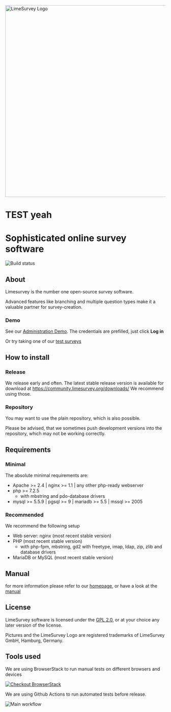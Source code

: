 <img src="https://www.limesurvey.org/images/limesurvey/svg/logo_limesurvey_head.svg" width="600" alt='LimeSurvey Logo' />

# TEST yeah

# Sophisticated online survey software

![Build status](https://github.com/LimeSurvey/LimeSurvey/actions/workflows/main.yml/badge.svg)

## About

Limesurvey is the number one open-source survey software.

Advanced features like branching and multiple question types make it a valuable partner for survey-creation.

### Demo

See our [Administration Demo](http://demo.limesurvey.org/index.php?r=admin/authentication/sa/login).
The credentials are prefilled, just click **Log in**

Or try taking one of our [test surveys](https://survey.limesurvey.org/index.php?sid=78184&lang=en)

## How to install

### Release

We release early and often.
The latest stable release version is available for download at https://community.limesurvey.org/downloads/
We recommend using those.

### Repository

You may want to use the plain repository, which is also possible.

Please be advised, that we sometimes push development versions into the repository, which may not be working correctly.

## Requirements

### Minimal

The absolute minimal requirements are:

- Apache >= 2.4 | nginx >= 1.1 | any other php-ready webserver
- php >= 7.2.5
  - with mbstring and pdo-database drivers
- mysql >= 5.5.9 | pgsql >= 9 | mariadb >= 5.5 | mssql >= 2005

### Recommended

We recommend the following setup

- Web server: nginx (most recent stable version)
- PHP (most recent stable version)
  - with php-fpm, mbstring, gd2 with freetype, imap, ldap, zip, zlib and database drivers
- MariaDB or MySQL (most recent stable version)

## Manual

for more information please refer to our [homepage](http://www.limesurvey.org), or have a look at the [manual](http://manual.limesurvey.org)

## License

LimeSurvey software is licensed under the [GPL 2.0](https://www.gnu.org/licenses/old-licenses/gpl-2.0.en.html), or at your choice any later version of the license.

Pictures and the LimeSurvey Logo are registered trademarks of LimeSurvey GmbH, Hamburg, Germany.

## Tools used

We are using BrowserStack to run manual tests on different browsers and devices

[![](https://raw.githubusercontent.com/LimeSurvey/LimeSurvey/master/docs/contributions/browserstack-logo.png "Checkout BrowserStack")](https://www.browserstack.com/)

We are using Github Actions to run automated tests before release.

![Main workflow](https://github.com/LimeSurvey/LimeSurvey/actions/workflows/main.yml/badge.svg)
